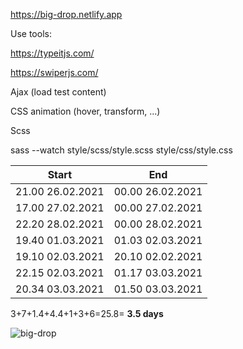 https://big-drop.netlify.app

Use tools:

https://typeitjs.com/ 

https://swiperjs.com/

Ajax (load test content)

CSS animation (hover, transform, ...)

Scss

sass --watch style/scss/style.scss style/css/style.css

| Start  | End |
| ------------- | ------------- |
| 21.00 26.02.2021  | 00.00 26.02.2021  |
| 17.00 27.02.2021  | 00.00 27.02.2021  |
| 22.20 28.02.2021  | 00.00 28.02.2021  |
| 19.40 01.03.2021  | 01.03 02.03.2021  |
| 19.10 02.03.2021  | 20.10 02.02.2021  |
| 22.15 02.03.2021  | 01.17 03.03.2021  |
| 20.34 03.03.2021  | 01.50 03.03.2021  |


3+7+1.4+4.4+1+3+6=25.8= __3.5 days__

![big-drop](https://user-images.githubusercontent.com/16978473/138596109-1fd77980-0f97-41d0-a55d-6562c24625eb.jpg)
